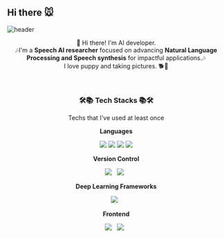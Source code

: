 ## Hi there 🐭

<!--
**dahyunnss/dahyunnss** is a ✨ _special_ ✨ repository because its `README.md` (this file) appears on your GitHub profile.
-->

![header](https://capsule-render.vercel.app/api?type=rect&color=gradient&customColorList=0,2,2,5,30&section=header&height=200&text=Dahyun%20Song&animation=fadeIn)

<p align="center">
👋 Hi there! I'm AI developer.
</br>
🎶I'm a <b>Speech AI researcher</b> focused on advancing <b>Natural Language Processing and Speech synthesis</b> for impactful applications.🎶
</br>
I love puppy and taking pictures. 🐕📸
</br>
</p>
</br>

<h3 align="center"><b>🛠📚 Tech Stacks 📚🛠</b></h3>
<p align="center"> Techs that I've used at least once </p>

<p align="center"><b>Languages</b></p>
<p align="center">
  <img src="https://img.shields.io/badge/python-3776AB?style=for-the-badge&logo=python&logoColor=white">
  <img src="https://img.shields.io/badge/C-A8B9CC?style=for-the-badge&logo=C&logoColor=white">
  <img src="https://img.shields.io/badge/java-007396?style=for-the-badge&logo=java&logoColor=white">
  <img src="https://img.shields.io/badge/c++-00599C?style=for-the-badge&logo=c%2B%2B&logoColor=white">
</p>

<p align="center"><b>Version Control</b></p>
<p align="center">
  <img src="https://img.shields.io/badge/Github-181717?style=for-the-badge&logo=GitHub&logoColor=white"> &nbsp
  <img src="https://img.shields.io/badge/git-F05032?style=for-the-badge&logo=git&logoColor=white"> &nbsp
</p>


<p align="center"><b>Deep Learning Frameworks</b></p>
<p align="center">
  <img src="https://img.shields.io/badge/pytorch-EE4C2C?style=for-the-badge&logo=pytorch&logoColor=white"> &nbsp
</p>

<!--
<p align="center"><b>Development tools</b></p>
<p align="center">
  <img src="https://img.shields.io/badge/Visual Studio Code-007ACC?style=for-the-badge&logo=Visual Studio Code&logoColor=white"> &nbsp
  <img src="https://img.shields.io/badge/Visual Studio-5C2D91?style=for-the-badge&logo=Visual Studio&logoColor=white"> &nbsp
</p>
-->

<p align="center"><b>Frontend</b></p>
<p align="center">
  <img src="https://img.shields.io/badge/HTML5-E34F26?style=for-the-badge&logo=HTML5&logoColor=white"/> &nbsp
  <img src="https://img.shields.io/badge/CSS3-1572B6?style=for-the-badge&logo=CSS3&logoColor=white"/> &nbsp
</p>


<!--
<img src="https://img.shields.io/badge/JavaScript-F7DF1E?style=flat-square&logo=JavaScript&logoColor=white"/></a> &nbsp
<img src="https://img.shields.io/badge/c-00599C?style=flat-square&logo=c&logoColor=white"/></a> &nbsp 
<img src="https://img.shields.io/badge/React-61DAFB?style=flat-square&logo=React&logoColor=white"/></a> &nbsp 
<img src="https://img.shields.io/badge/MySQL-4479A1?style=flat-square&logo=MySQL&logoColor=white"/></a> &nbsp 
&nbsp </p>
</br>
-->

<!--
<h3 align="center" ><b>💞 Me 💞</b></h3>
<p align="center">
<a href="https://lee1nna.github.io/" target="_blank"><img src="https://img.shields.io/badge/Velog-20c997?style=flat-square&logo=Vimeo&logoColor=white"/></a> &nbsp
<a href="mailto:dlgkssk0209@gmail.com" target="_blank"><img src="https://img.shields.io/badge/Gmail-EA4335?style=flat-square&logo=Gmail&logoColor=white"/></a> &nbsp
<a href="https://www.instagram.com/e_hnna/" target="_blank"><img src="https://img.shields.io/badge/Instagram-E4405F?style=flat-square&logo=Instagram&logoColor=white"/></a>
</p>

</br>
</br>
-->
